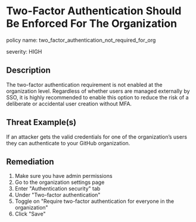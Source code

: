 # Two-Factor Authentication Should Be Enforced For The Organization

policy name: two_factor_authentication_not_required_for_org

severity: HIGH

## Description

The two-factor authentication requirement is not enabled at the organization
level. Regardless of whether users are managed externally by SSO, it is highly
recommended to enable this option to reduce the risk of a deliberate or
accidental user creation without MFA.

## Threat Example(s)

If an attacker gets the valid credentials for one of the organization’s users
they can authenticate to your GitHub organization.

## Remediation

1. Make sure you have admin permissions
2. Go to the organization settings page
3. Enter "Authentication security" tab
4. Under "Two-factor authentication"
5. Toggle on "Require two-factor authentication for everyone in the organization"
6. Click "Save"
